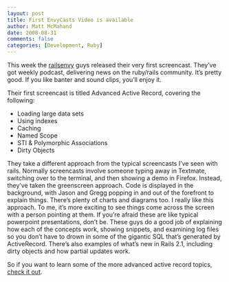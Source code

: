 ```yaml
---
layout: post
title: First EnvyCasts Video is available
author: Matt McMahand
date: 2008-08-31
comments: false
categories: [Development, Ruby]
---
```


<p>This week the <a href="http://railsenvy.com">railsenvy</a> guys released their very first screencast. They’ve got weekly podcast, delivering news on the ruby/rails community. It’s pretty good. If you like banter and sound clips, you’ll enjoy it.</p>

<p>Their first screencast is titled Advanced Active Record, covering the following:</p>


<ul>
	<li>Loading large data sets</li>
	<li>Using indexes</li>
	<li>Caching</li>
	<li>Named Scope</li>
	<li>STI &amp; Polymorphic Associations</li>
	<li>Dirty Objects</li>
</ul>

<p>They take a different approach from the typical screencasts I’ve seen with rails. Normally screencasts involve someone typing away in Textmate, switching over to the terminal, and then showing a demo in Firefox. Instead, they’ve taken the greenscreen approach. Code is displayed in the background, with Jason and Gregg popping in and out of the forefront to explain things. There’s plenty of charts and diagrams too. I really like this approach. To me, it’s more exciting to see things come across the screen with a person pointing at them. If you’re afraid these are like typical powerpoint presentations, don’t be. These guys do a good job of explaining how each of the concepts work, showing snippets, and examining log files so you don’t have to drown in some of the gigantic SQL that’s generated by ActiveRecord. There’s also examples of what’s new in Rails 2.1, including dirty objects and how partial updates work.</p>

<p>So if you want to learn some of the more advanced active record topics, <a href="http://envycasts.com/products/advanced-activerecord">check it out</a>.</p>
